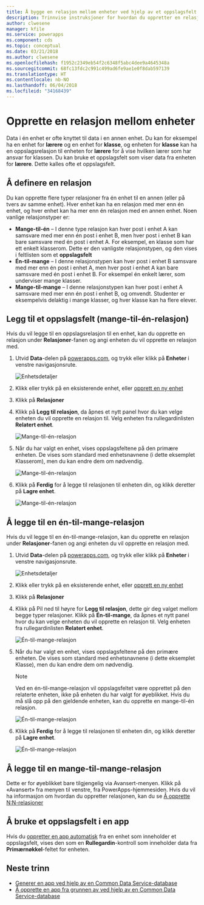 ```yaml
---
title: Å bygge en relasjon mellom enheter ved hjelp av et oppslagsfelt | Microsoft Docs
description: Trinnvise instruksjoner for hvordan du oppretter en relasjon mellom enheter i PowerApps ved hjelp av et oppslagsfelt.
author: clwesene
manager: kfile
ms.service: powerapps
ms.component: cds
ms.topic: conceptual
ms.date: 03/21/2018
ms.author: clwesene
ms.openlocfilehash: f1952c2349eb54f2c6348f5abc4dee9a4645348a
ms.sourcegitcommit: 68fc13fdc2c991c499ad6fe9ae1e0f8dab597139
ms.translationtype: HT
ms.contentlocale: nb-NO
ms.lasthandoff: 06/04/2018
ms.locfileid: "34168439"
---
```

# <a name="create-a-relationship-between-entities"></a>Opprette en relasjon mellom enheter
Data i én enhet er ofte knyttet til data i en annen enhet. Du kan for eksempel ha en enhet for **lærere** og en enhet for **klasse**, og enheten for **klasse** kan ha en oppslagsrelasjon til enheten for **lærere** for å vise hvilken lærer som har ansvar for klassen. Du kan bruke et oppslagsfelt som viser data fra enheten for **lærere**. Dette kalles ofte et oppslagsfelt.

## <a name="define-a-relationship"></a>Å definere en relasjon
Du kan opprette flere typer relasjoner fra én enhet til en annen (eller på tvers av samme enhet). Hver enhet kan ha en relasjon med mer enn én enhet, og hver enhet kan ha mer enn én relasjon med en annen enhet. Noen vanlige relasjonstyper er:

* **Mange-til-én** – I denne type relasjon kan hver post i enhet A kan samsvare med mer enn én post i enhet B, men hver post i enhet B kan bare samsvare med én post i enhet A. For eksempel, en klasse som har ett enkelt klasserom. Dette er den vanligste relasjonstypen, og den vises i feltlisten som et **oppslagsfelt**
* **Én-til-mange** – I denne relasjonstypen kan hver post i enhet B samsvare med mer enn én post i enhet A, men hver post i enhet A kan bare samsvare med én post i enhet B. For eksempel én enkelt lærer, som underviser mange klasser.
* **Mange-til-mange** – I denne relasjonstypen kan hver post i enhet A samsvare med mer enn én post i enhet B, og omvendt. Studenter er eksempelvis delaktig i mange klasser, og hver klasse kan ha flere elever.

## <a name="add-a-lookup-field-many-to-one-relationship"></a>Legg til et oppslagsfelt (mange-til-én-relasjon)

Hvis du vil legge til en oppslagsrelasjon til en enhet, kan du opprette en relasjon under **Relasjoner**-fanen og angi enheten du vil opprette en relasjon med.

1. Utvid **Data**-delen på [powerapps.com](https://web.powerapps.com), og trykk eller klikk på **Enheter** i venstre navigasjonsrute.

    ![Enhetsdetaljer](./media/data-platform-cds-create-entity/entitylist.png "Enhetsliste")

2. Klikk eller trykk på en eksisterende enhet, eller [opprett en ny enhet](data-platform-create-entity.md)

3. Klikk på **Relasjoner**

4. Klikk på **Legg til relasjon**, da åpnes et nytt panel hvor du kan velge enheten du vil opprette en relasjon til. Velg enheten fra rullegardinlisten **Relatert enhet**.

    ![Mange-til-én-relasjon](./media/data-platform-cds-newrelationship/manytoone-1.png "Mange-til-én-relasjon")

5. Når du har valgt en enhet, vises oppslagsfeltene på den primære enheten. De vises som standard med enhetsnavnene (i dette eksemplet Klasserom), men du kan endre dem om nødvendig.

    ![Mange-til-én-relasjon](./media/data-platform-cds-newrelationship/manytoone-2.png "Mange-til-én-relasjon")

6. Klikk på **Ferdig** for å legge til relasjonen til enheten din, og klikk deretter på **Lagre enhet**.

    ![Mange-til-én-relasjon](./media/data-platform-cds-newrelationship/manytoone-3.png "Mange-til-én-relasjon")

## <a name="add-a-one-to-many-relationship"></a>Å legge til en én-til-mange-relasjon

Hvis du vil legge til en én-til-mange-relasjon, kan du opprette en relasjon under **Relasjoner**-fanen og angi enheten du vil opprette en relasjon med.

1. Utvid **Data**-delen på [powerapps.com](https://web.powerapps.com), og trykk eller klikk på **Enheter** i venstre navigasjonsrute.

    ![Enhetsdetaljer](./media/data-platform-cds-create-entity/entitylist.png "Enhetsliste")

2. Klikk eller trykk på en eksisterende enhet, eller [opprett en ny enhet](data-platform-create-entity.md)

3. Klikk på **Relasjoner**

4. Klikk på Pil ned til høyre for **Legg til relasjon**, dette gir deg valget mellom  begge typer relasjoner. Klikk på **Én-til-mange**, da åpnes et nytt panel hvor du kan velge enheten du vil opprette en relasjon til. Velg enheten fra rullegardinlisten **Relatert enhet**.

    ![Én-til-mange-relasjon](./media/data-platform-cds-newrelationship/onetomany-1.png "Én-til-mange-relasjon")

5. Når du har valgt en enhet, vises oppslagsfeltene på den primære enheten. De vises som standard med enhetsnavnene (i dette eksemplet Klasse), men du kan endre dem om nødvendig.

    > [!NOTE]
    > Ved en én-til-mange-relasjon vil oppslagsfeltet være opprettet på den relaterte enheten, ikke på enheten du har valgt for øyeblikket. Hvis du må slå opp på den gjeldende enheten, kan du opprette en mange-til-én relasjon.

    ![Én-til-mange-relasjon](./media/data-platform-cds-newrelationship/onetomany-2.png "Én-til-mange-relasjon")

6. Klikk på **Ferdig** for å legge til relasjonen til enheten din, og klikk deretter på **Lagre enhet**.

    ![Én-til-mange-relasjon](./media/data-platform-cds-newrelationship/onetomany-3.png "Én-til-mange-relasjon")

## <a name="add-a-many-to-many-relationship"></a>Å legge til en mange-til-mange-relasjon

Dette er for øyeblikket bare tilgjengelig via Avansert-menyen. Klikk på «Avansert» fra menyen til venstre, fra PowerApps-hjemmesiden. Hvis du vil ha informasjon om hvordan du oppretter relasjonen, kan du se [Å opprette N:N-relasjoner](/dynamics365/customer-engagement/customize/create-and-edit-nn-many-to-many-relationships)

## <a name="use-a-lookup-field-in-an-app"></a>Å bruke et oppslagsfelt i en app
Hvis du [oppretter en app automatisk](../canvas-apps/data-platform-create-app.md) fra en enhet som inneholder et oppslagsfelt, vises den som en **Rullegardin**-kontroll som inneholder data fra **Primærnøkkel**-feltet for enheten.

## <a name="next-steps"></a>Neste trinn
* [Generer en app ved hjelp av en Common Data Service-database](../canvas-apps/data-platform-create-app.md)
* [Å opprette en app fra grunnen av ved hjelp av en Common Data Service-database](../canvas-apps/data-platform-create-app-scratch.md)

